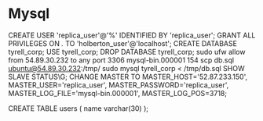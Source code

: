 # Mysql
CREATE USER 'replica_user'@'%' IDENTIFIED BY 'replica_user';
GRANT ALL PRIVILEGES ON *.* TO 'holberton_user'@'localhost';
CREATE DATABASE tyrell_corp;
USE tyrell_corp;
DROP DATABASE tyrell_corp;
sudo ufw allow from 54.89.30.232 to any port 3306
mysql-bin.000001 154
scp db.sql ubuntu@54.89.30.232:/tmp/
sudo mysql tyrell_corp < /tmp/db.sql
SHOW SLAVE STATUS\G;
CHANGE MASTER TO
    MASTER_HOST='52.87.233.150',
    MASTER_USER='replica_user',
    MASTER_PASSWORD='replica_user',
    MASTER_LOG_FILE='mysql-bin.000001',
    MASTER_LOG_POS=3718;

CREATE TABLE users (
name varchar(30)
);
